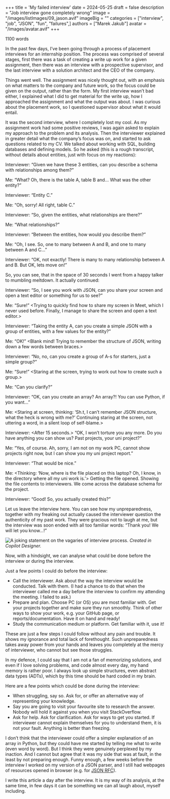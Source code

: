 +++
title = 'My failed interview'
date = 2024-05-25
draft = false
description = "Job interview gone completely wrong"
image = "/images/listImages/09_jason.avif"
imageBig = ""
categories = ["interview", "job", "JSON", "fun", "failures",]
authors = ["Marek Jakub"]
avatar = "/images/avatar.avif"
+++

1100 words

In the past few days, I’ve been going through a process of placement interviews for an internship position. The process was comprised of several stages, first there was a task of creating a write up work for a given assignment, then there was an interview with a prospective supervisor, and the last interview with a solution architect and the CEO of the company.

Things went well. The assignment was nicely thought out, with an emphasis on what matters to the company and future work, so the focus could be given on the output, rather than the form. My first interview wasn’t bad either, I explained what I did to get material for the write up, how I approached the assignment and what the output was about. I was curious about the placement work, so I questioned supervisor about what it would entail.

It was the second interview, where I completely lost my cool. As my assignment work had some positive reviews, I was again asked to explain my approach to the problem and its analysis. Then the interviewer explained in greater detail what the company’s focus was on, and started to ask questions related to my CV. We talked about working with SQL, building databases and defining models. So he asked (this is a rough transcript, without details about entities, just with focus on my reactions):

Interviewer: “Given we have these 3 entities, can you describe a schema with relationships among them?”

Me: “What? Oh, there is the table A, table B and… What was the other entity?”

Interviewer: “Entity C.”

Me: “Oh, sorry! All right, table C.”

Interviewer: “So, given the entities, what relationships are there?”

Me: “What relationships?”

Interviewer: “Between the entities, how would you describe them?”

Me: “Oh, I see. So, one to many between A and B, and one to many between A and C…”

Interviewer: “OK, not exactly! There is many to many relationship between A and B. But OK, lets move on!”

So, you can see, that in the space of 30 seconds I went from a happy talker to mumbling meltdown. It actually continued:

Interviewer: “So, I see you work with JSON, can you share your screen and open a text editor or something for us to see?”

Me: “Sure!” <Trying to quickly find how to share my screen in Meet, which I never used before. Finally, I manage to share the screen and open a text editor.>

Interviewer: “Taking the entity A, can you create a simple JSON with a group of entities, with a few values for the entity?”

Me: “OK!” <Blank mind! Trying to remember the structure of JSON, writing down a few words between  braces.>

Interviewer: “No, no, can you create a group of A-s for starters, just a simple group?”

Me: “Sure!” <Staring at the screen, trying to work out how to create such a group.>

Me: “Can you clarify?”

Interviewer: “OK, can you create an array? An array?! You can use Python, if you want...”

Me: <Staring at screen, thinking: ‘Sh.t, I can’t remember JSON structure, what the heck is wrong with me?’ Continuing staring at the screen, not uttering a word, in a silent loop of self-blame.>

Interviewer: <After 15 seconds.> “OK, I won’t torture you any more. Do you have anything you can show us? Past projects, your uni project?”

Me: “Yes, of course. Ah, sorry, I am not on my work PC, cannot show projects right now, but I can show you my uni project report.”

Interviewer: “That would be nice.”

Me: <Thinking: ‘Now, where is the file placed on this laptop? Oh, I know, in the directory where all my uni work is.’> Getting the file opened. Showing the file contents to interviewers. We come across the database schema for the project.

Interviewer: “Good! So, you actually created this?”

Let us leave the interview here. You can see how my unpreparedness, together with my freaking out actually caused the interviewer question the authenticity of my past work. They were gracious not to laugh at me, but the interview was soon ended with all too familiar words: “Thank you! We will let you know…!”

![A joking statement on the vagaries of interview process.](images/jason.avif "A joking statement on the vagaries of interview process.")
*Created in Copilot Designer.*

Now, with a hindsight, we can analyse what could be done before the interview or during the interview.

Just a few points I could do before the interview:

- Call the interviewer. Ask about the way the interview would be conducted. Talk with them. (I had a chance to do that when the interviewer called me a day before the interview to confirm my attending the meeting. I failed to ask.)
- Prepare and plan. Choose PC (or OS) you are most familiar with. Get your projects together and make sure they run smoothly. Think of other ways to show your work, e.g. your GitHub page, or reports/documentation. Have it on hand and ready!
- Study the communication medium or platform. Get familiar with it, use it!

These are just a few steps I could follow without any pain and trouble. It shows my ignorance and total lack of forethought. Such unpreparedness takes away power from your hands and leaves you completely at the mercy of interviewer, who cannot but see those struggles.

In my defence, I could say that I am not a fan of memorizing solutions, and even if I love solving problems, and code almost every day, my hand memory is rather poor. I always look up simple structures, even abstract data types (ADTs), which by this time should be hard coded in my brain.

Here are a few points which could be done during the interview:

- When struggling, say so. Ask for, or offer an alternative way of representing your knowledge.
- Say you are going to visit your favourite site to research the answer. Nobody will hold it against you when you visit StackOverflow.
- Ask for help. Ask for clarification. Ask for ways to get you started. If interviewer cannot explain themselves for you to understand them, it is not your fault. Anything is better than freezing.

I don’t think that the interviewer could offer a simpler explanation of an array in Python, but they could have me started by telling me what to write (even word by word). But I think they were genuinely perplexed by my inaction. And I cannot but agree that it was my side that was at fault, in the least by not preparing enough. Funny enough, a few weeks before the interview I worked on my version of a JSON parser, and I still had webpages of resources opened in browser (e.g. for [JSON RFC](https://www.rfc-editor.org/info/std90)).

I write this article a day after the interview. It is my way of its analysis, at the same time, in few days it can be something we can all laugh about, myself including.
